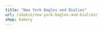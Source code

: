 ```yaml
---
title: "New York Bagles and Bialies"
url: /skokie/new-york-bagles-and-bialies/
shop: bakery
---
```

